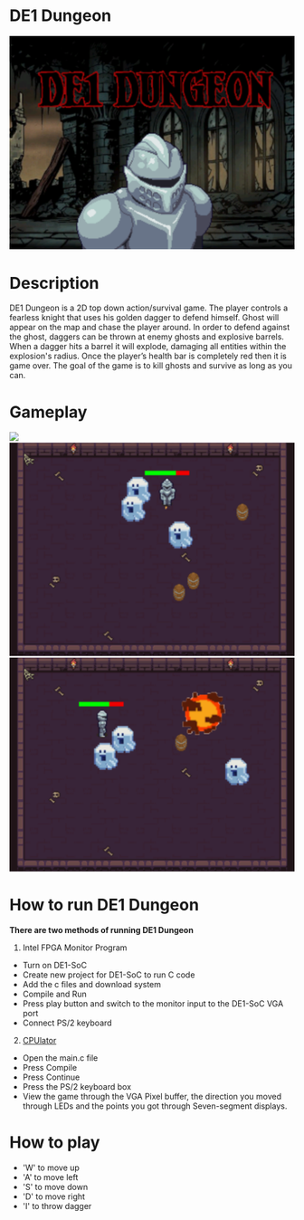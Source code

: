 # DE1 Dungeon
<img src="https://github.com/davidtran001/DE1_Dungeon/blob/main/images/title.png?raw=true">

# Description
DE1 Dungeon is a 2D top down action/survival game. The player controls a fearless knight
that uses his golden dagger to defend himself. Ghost will appear on the map and chase the
player around. In order to defend against the ghost, daggers can be thrown at enemy ghosts
and explosive barrels. When a dagger hits a barrel it will explode, damaging all entities within the explosion's radius. 
Once the player’s health bar is completely red then it is game over. The goal of
the game is to kill ghosts and survive as long as you can.

# Gameplay
<img src="https://github.com/davidtran001/DE1_Dungeon/blob/main/images/gameplay.gif?raw=true">
<img src="https://github.com/davidtran001/DE1_Dungeon/blob/main/images/gameplay.png?raw=true">
<img src="https://github.com/davidtran001/DE1_Dungeon/blob/main/images/gameplay2.png?raw=true">

# How to run DE1 Dungeon
**There are two methods of running DE1 Dungeon**
1. Intel FPGA Monitor Program
- Turn on DE1-SoC 
- Create new project for DE1-SoC to run C code
- Add the c files and download system
- Compile and Run
- Press play button and switch to the monitor input to the DE1-SoC VGA port
- Connect PS/2 keyboard

2. [CPUlator](https://cpulator.01xz.net/?sys=arm-de1soc)
- Open the main.c file
- Press Compile
- Press Continue
- Press the PS/2 keyboard box
- View the game through the VGA Pixel buffer, the direction you moved through
LEDs and the points you got through Seven-segment displays.

# How to play
- 'W' to move up
- 'A' to move left
- 'S' to move down
- 'D' to move right
- 'I' to throw dagger
